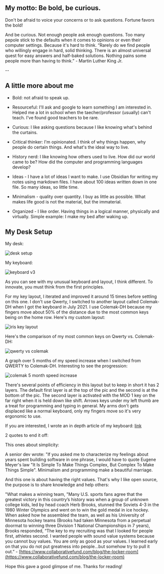 ## My motto: Be bold, be curious. 

Don't be afraid to voice your concerns or to ask questions. Fortune favors the bold!

And be curious. Not enough people ask enough questions. Too many pepole stick to the defaults when it comes to opinions or even their computer settings. Because it's hard to think. “Rarely do we find people who willingly engage in hard, solid thinking. There is an almost universal quest for easy answers and half-baked solutions. Nothing pains some people more than having to think.” - Martin Luther King Jr.

--

## A little more about me
- Bold: not afraid to speak up.

- Resourceful: I'll ask and google to learn something I am interested in. Helped me a lot in school when the taecher/professor (usually) can't teach. I've found good teachers to be rare.

- Curious: I like asking questions because I like knowing what's behind the curtains.

- Critical thinker: I'm opinionated. I think of why things happen, why people do certain things. And what's the ideal way to live.

- History nerd: I like knowing how others used to live. How did our world came to be? How did the computer and programming languages develop?

- Ideas - I have a lot of ideas I want to make. I use Obsidian for writing my notes using markdown files. I have about 100 ideas written down in one file. So many ideas, so little time.

- Minimalism - quality over quantity. I buy as little as possible. What makes life good is not the material, but the immaterial.

- Organized - I like order. Having things in a logical manner, physically and virtually. Simple example: I make my bed after waking up.

## My Desk Setup

My desk:

![desk setup](https://user-images.githubusercontent.com/67878058/184403471-63ac20ee-eca6-491b-8c44-4a7b575afe99.jpg)

My keyboard:

![keyboard v3](https://user-images.githubusercontent.com/67878058/184403492-36d28064-54f2-4e7b-86cf-1393223dbe3b.jpg)

As you can see with my unusual keyboard and layout, I think different. To innovate, you must think from the first principles.

For my key layout, I iterated and improved it around 15 times before settling on this one. I don't use Qwerty, I switched to another layout called Colemak-DH when I got the keyboard in July 2021. I use Colemak-DH because my fingers move about 50% of the distance due to the most common keys being on the home row. Here's my custom layout:

![iris key layout](https://user-images.githubusercontent.com/67878058/184403604-ede8a7af-ae77-49dd-a96d-08ab64a0765f.png)

Here's the comparison of my most common keys on Qwerty vs. Colemak-DH:

![qwerty vs  colemak](https://github.com/kleenkanteen/about-me-in-5-minutes/assets/67878058/b0260fc6-e1c7-4177-adf7-a1d734563767)

A graph over 5 months of my speed increase when I switched from QWERTY to Colemak-DH. Interesting to see the progression:

![colemak 5 month speed increase](https://user-images.githubusercontent.com/67878058/184480416-aa502ad4-9bc6-4de4-800c-afa1444269f0.JPG)

There's several points of efficiency in this layout but to keep in short it has 2 layers. The default first layer is at the top of the pic and the second is at the bottom of the pic. The second layer is activated with the MOD 1 key on the far right when it is held down like shift. Arrows keys under my left thumb are a treat for programming and typing in general. My arms don't gets displaced like a normal keyboard, only my fingers move so it's very ergonomic to use.

If you are interested, I wrote an in depth article of my keyboard: [link](https://medium.com/@irisman/the-peak-programming-keyboard-and-key-layout-57cded217236)

2 quotes to end it off:

This ones about simplicity:

A senior dev wrote: "If you asked me to characterize my feelings about years spent building software in one phrase, I would have to quote Eugene Meyer's law "It Is Simple To Make Things Complex, But Complex To Make Things Simple". Minimalism and programming make a beautiful marriage.

And this one is about having the right values. That's why I like open source, the purpose is to share knowledge and help others:

"What makes a winning team, "Many U.S. sports fans agree that the greatest victory in this country’s history was when a group of unknown college kids, led by head coach Herb Brooks, stunned the Soviets 4-3 in the 1980 Winter Olympics and went on to win the gold medal in ice hockey. When asked how he assembled the team, as well as his University of Minnesota hockey teams (Brooks had taken Minnesota from a perpetual doormat to winning three Division 1 National Championships in 7 years), Brooks responded, “The key to my recruiting was that I looked for people first, athletes second. I wanted people with sound value systems because you cannot buy values. You are only as good as your values. I learned early on that you do not put greatness into people…but somehow try to pull it out.” - [https://www.collaborativefund.com/blog/the-locker-room](https://www.collaborativefund.com/blog/the-locker-room)

Hope this gave a good glimpse of me. Thanks for reading!
